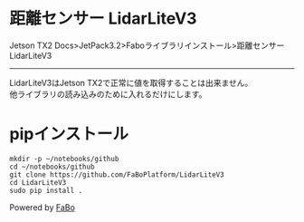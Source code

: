 # 距離センサー LidarLiteV3
Jetson TX2 Docs>JetPack3.2>Faboライブラリインストール>距離センサーLidarLiteV3
<hr>

LidarLiteV3はJetson TX2で正常に値を取得することは出来ません。<br>
他ライブラリの読み込みのために入れるだけにします。<br>

# pipインストール
```
mkdir -p ~/notebooks/github
cd ~/notebooks/github
git clone https://github.com/FaBoPlatform/LidarLiteV3
cd LidarLiteV3
sudo pip install .
```


Powered by [FaBo](http://www.fabo.io)